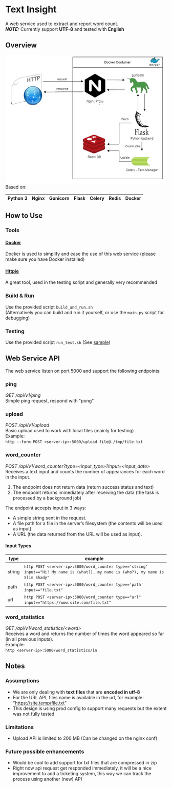 # Text Insight

A web service used to extract and report word count.  
**_NOTE:_** Currently support **UTF-8** and tested with **English**

## Overview
![Overview](images/overview.jpg)  
Based on:  

| Python 3  | Nginx  |  Gunicorn | Flask  | Celery  |  Redis | Docker |
|---|---|---|---|---|---|---|
 
## How to Use
### Tools
#### [Docker](https://www.docker.com/products/docker-desktop)
Docker is used to simplify and ease the use of this web service
(please make sure you have Docker installed)
#### [Httpie](https://httpie.io/#installation)
A great tool, used in the testing script and generally very recommended
### Build & Run
Use the provided script `build_and_run.sh`   
(Alternatively you can build and run it yourself, or use the `main.py` script for debugging)
### Testing
Use the provided script `run_test.sh` (See [sample](./images/test_sample.png))

## Web Service API
The web service listen on port 5000 and support the following endpoints:
### ping
_GET /api/v1/ping_  
Simple ping request, respond with "pong" 
### upload
_POST /api/v1/upload_  
Basic upload used to work with local files (mainly for testing)  
Example:  
`http --form POST <server-ip>:5000/upload file@./tmp/file.txt`
### word_counter
_POST /api/v1/word_counter?type=<input_type>?input=<input_date>_   
Receives a text input and counts the number of appearances for each word in the input.  
1. The endpoint does not return data (return success status and text) 
2. The endpoint returns immediately after receiving the data (the task is processed by a background job)  

The endpoint accepts input in 3 ways:
* A simple string sent in the request.
* A file path for a file in the server’s filesystem (the contents will be used as input).
* A URL (the data returned from the URL will be used as input).
#### Input Types
| type | example |
|---|---|
| string | `http POST <server-ip>:5000/word_counter type=='string' input=="Hi! My name is (what?), my name is (who?), my name is Slim Shady"`  |
| path | `http POST <server-ip>:5000/word_counter type=='path' input=="file.txt"`  |
| url |  `http POST <server-ip>:5000/word_counter type=="url" input=="https://www.site.com/file.txt"` |

### word_statistics
_GET /api/v1/word_statistics/\<word>_  
Receives a word and returns the number of times the word appeared so far (in all previous
inputs).  
Example:  
`http <server-ip>:5000/word_statistics/in`

## Notes
### Assumptions
* We are only dealing with **text files** that are **encoded in utf-8** 
* For the URL API, files name is available in the url, for example: "https://site.temp/file.txt"
* This design is using prod config to support many requests but the extent was not fully tested

### Limitations
* Upload API is limited to 200 MB (Can be changed on the nginx conf)

### Future possible enhancements
* Would be cool to add support for txt files that are compressed in zip
* Right now api request get responded immediately, it will be a nice improvement to add a ticketing system, this way we can track the process using another (new) API
